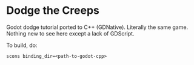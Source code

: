 # Dodge the Creeps
Godot dodge tutorial ported to C++ (GDNative). Literally the same game. Nothing new to see here except a lack of GDScript.

To build, do:

```
scons binding_dir=<path-to-godot-cpp>
```
